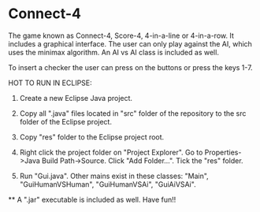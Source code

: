 # Connect-4

The game known as Connect-4, Score-4, 4-in-a-line or 4-in-a-row. It includes a graphical interface. The user can only play against the AI, which uses the minimax algorithm. An AI vs AI class is included as well.

To insert a checker the user can press on the buttons or press the keys 1-7.

HOT TO RUN IN ECLIPSE:

1) Create a new Eclipse Java project.

2) Copy all ".java" files located in "src" folder of the repository to the src folder of the Eclipse project.

3) Copy "res" folder to the Eclipse project root.

4) Right click the project folder on "Project Explorer". Go to Properties->Java Build Path->Source. Click "Add Folder...". Tick the "res" folder.

5) Run "Gui.java". Other mains exist in these classes: "Main", "GuiHumanVSHuman", "GuiHumanVSAi", "GuiAiVSAi".

** A ".jar" executable is included as well.
Have fun!!
